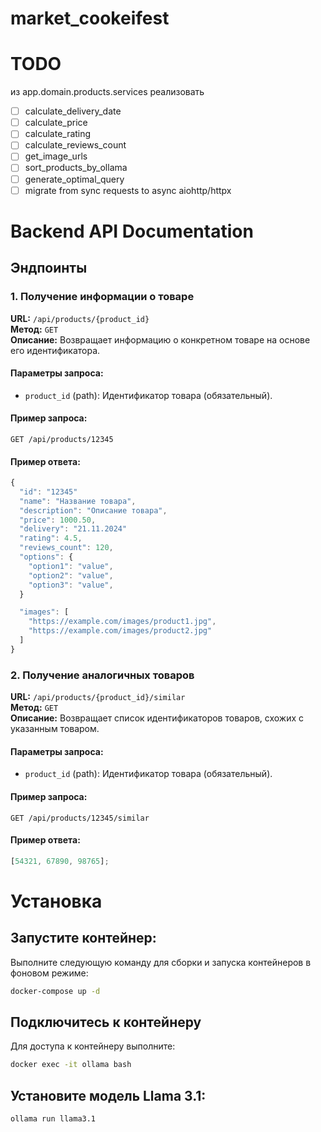 # market_cookeifest

# TODO

из app.domain.products.services реализовать

- [ ] calculate_delivery_date
- [ ] calculate_price
- [ ] calculate_rating
- [ ] calculate_reviews_count
- [ ] get_image_urls
- [ ] sort_products_by_ollama
- [ ] generate_optimal_query
- [ ] migrate from sync requests to async aiohttp/httpx

# Backend API Documentation

## Эндпоинты

### 1. Получение информации о товаре

**URL:** `/api/products/{product_id}`  
**Метод:** `GET`  
**Описание:** Возвращает информацию о конкретном товаре на основе его идентификатора.

#### Параметры запроса:

- `product_id` (path): Идентификатор товара (обязательный).

#### Пример запроса:

```http
GET /api/products/12345
```

#### Пример ответа:

```javascript
{
  "id": "12345"
  "name": "Название товара",
  "description": "Описание товара",
  "price": 1000.50,
  "delivery": "21.11.2024"
  "rating": 4.5,
  "reviews_count": 120,
  "options": {
    "option1": "value",
    "option2": "value",
    "option3": "value",
  }

  "images": [
    "https://example.com/images/product1.jpg",
    "https://example.com/images/product2.jpg"
  ]
}
```

### 2. Получение аналогичных товаров

**URL:** `/api/products/{product_id}/similar`  
**Метод:** `GET`  
**Описание:** Возвращает список идентификаторов товаров, схожих с указанным товаром.

#### Параметры запроса:

- `product_id` (path): Идентификатор товара (обязательный).

#### Пример запроса:

```http
GET /api/products/12345/similar
```

#### Пример ответа:

```javascript
[54321, 67890, 98765];
```

# Установка

## Запустите контейнер:

Выполните следующую команду для сборки и запуска контейнеров в фоновом режиме:

```bash
docker-compose up -d
```

## Подключитесь к контейнеру

Для доступа к контейнеру выполните:

```bash
docker exec -it ollama bash
```

## Установите модель Llama 3.1:

```bash
ollama run llama3.1
```
